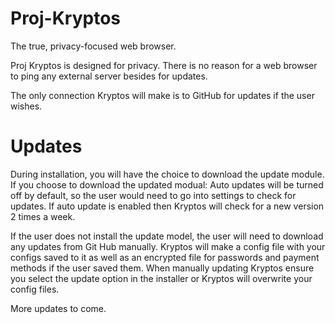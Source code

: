 # Proj-Kryptos
The true, privacy-focused web browser.

Proj Kryptos is designed for privacy.
There is no reason for a web browser to ping any external server besides for updates.

The only connection Kryptos will make is to GitHub for updates if the user wishes.

# Updates
During installation, you will have the choice to download the update module.
If you choose to download the updated modual:
Auto updates will be turned off by default, so the user would need to go into settings to check for updates.
If auto update is enabled then Kryptos will check for a new version 2 times a week.

If the user does not install the update model, the user will need to download any updates from Git Hub manually.
Kryptos will make a config file with your configs saved to it as well as an encrypted file for passwords and payment methods if the user saved them.
When manually updating Kryptos ensure you select the update option in the installer or Kryptos will overwrite your config files.

More updates to come.
